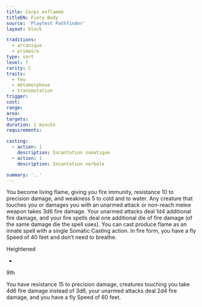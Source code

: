 ```yaml
---
title: Corps enflammé
titleEN: Fiery Body
source: 'Playtest Pathfinder'
layout: block

traditions:
  - arcanique
  - primaire
type: sort
level: 7
rarity: C
traits:
  - feu
  - métamorphose
  - transmutation
trigger: 
cost: 
range: 
area: 
targets: 
duration: 1 minute
requirements: 

casting:
  - action: 1
    description: Incantation somatique
  - action: 1
    description: Incantation verbale

summary: '..'
---
```

You become living flame, giving you fire immunity, resistance 10 to precision damage, and weakness 5 to cold and to water. Any creature that touches you or damages you with an unarmed attack or non-reach melee weapon takes 3d6 fire damage. Your unarmed attacks deal 1d4 additional fire damage, and your fire spells deal one additional die of fire damage (of the same damage die the spell uses). You can cast produce flame as an innate spell with a single Somatic Casting action. In fire form, you have a fly Speed of 40 feet and don’t need to breathe.

Heightened

-

9th

You have resistance 15 to precision damage, creatures touching you take 4d6 fire damage instead of 3d6, your unarmed attacks deal 2d4 fire damage, and you have a fly Speed of 60 feet.